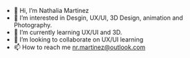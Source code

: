 - 👋 Hi, I’m Nathalia Martinez
- 👀 I’m interested in Desgin, UX/UI, 3D Design, animation and Photography.
- 🌱 I’m currently learning UX/UI and 3D.
- 💞️ I’m looking to collaborate on UX/UI learning
- 📫 How to reach me nr.martinez@outlook.com

<!---
nrmrtnz/nrmrtnz is a ✨ special ✨ repository because its `README.md` (this file) appears on your GitHub profile.
You can click the Preview link to take a look at your changes.
--->
